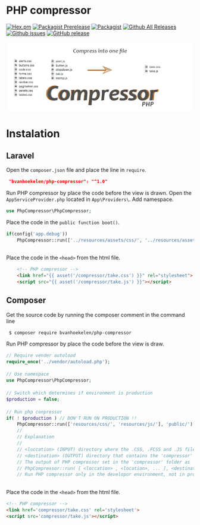 

# PHP compressor
[![Hex.pm](https://img.shields.io/hexpm/l/plug.svg?maxAge=2592000&style=flat-square)](https://github.com/bvanhoekelen/php-compressor/blob/master/LICENSE)
[![Packagist Prerelease](https://img.shields.io/packagist/vpre/bvanhoekelen/php-compressor.svg?maxAge=2592000&style=flat-square)](https://packagist.org/packages/bvanhoekelen/php-compressor)
[![Packagist](https://img.shields.io/packagist/dt/bvanhoekelen/php-compressor.svg?maxAge=2592000&style=flat-square)](https://packagist.org/packages/bvanhoekelen/php-compressor)
[![Github All Releases](https://img.shields.io/github/downloads/bvanhoekelen/php-compressor/totlal.svg?maxAge=2592000&style=flat-square)](https://github.com/bvanhoekelen/php-compressor)
[![Github issues](https://img.shields.io/github/issues/bvanhoekelen/php-compressor.svg?maxAge=2592000&style=flat-square)](https://github.com/bvanhoekelen/php-compressor/issues)
[![GitHub release](https://img.shields.io/github/release/bvanhoekelen/php-compressor.svg?maxAge=2592000&style=flat-square)](https://github.com/bvanhoekelen/php-compressor)

<p align="center"><img src="/assets/banner.png" alt="php-compressor" /></p>

# Instalation

## Laravel
Open the `composer.json` file and place the line in `require`.
```json
 "bvanhoekelen/php-compressor": "^1.0"
```

Run PHP compressor by place the code before the view is drawn. Open the `AppServiceProvider.php` located in `App\Providers\`.
Add namespace.
```php
use PhpCompressor\PhpCompressor;
```

Place the code in the `public function boot()`.
```php
if(config('app.debug'))
    PhpCompressor::run(['../resources/assets/css/', '../resources/assets/js/']);
    
```


Place the code in the `<head>` from the html file.
```html
    <!-- PHP compressor -->
    <link href="{{ asset('/compressor/take.css') }}" rel="stylesheet">
    <script src="{{ asset('/compressor/take.js') }}"></script>
```

## Composer
Get the source code by running the composer comment in the command line 
```{r, engine='bash', count_lines}
 $ composer require bvanhoekelen/php-compressor
```

Run PHP compressor by place the code before the view is draw.
```php
// Require vender autoload
require_once('../vendor/autoload.php');

// Use namespace
use PhpCompressor\PhpCompressor;

// Switch which determines if environment is production
$production = false;

// Run php conpressor
if( ! $production ) // DON'T RUN ON PRODUCTION !!
    PhpCompressor::run(['resources/css/', 'resources/js/'], 'public/');
    //
    // Explanation
    //
    // <loccation> (INPUT) directory where the .CSS, .FCSS and .JS files are
    // <destination> (OUTPUT) directory that contains the 'compressor' folder.
    // The output of PHP compressor set in the 'compressor' folder as 'take.css' and 'take.js'
    // PhpCompressor::run( [ <loccation> , <location>, ... ], <destination> );
    // Run PHP compressor only in the developor environment, not in production!
    
```

Place the code in the `<head>` from the html file.
```html
<!-- PHP compressor -->
<link href='compressor/take.css' rel='stylesheet'>
<script src='compressor/take.js'></script>
```
